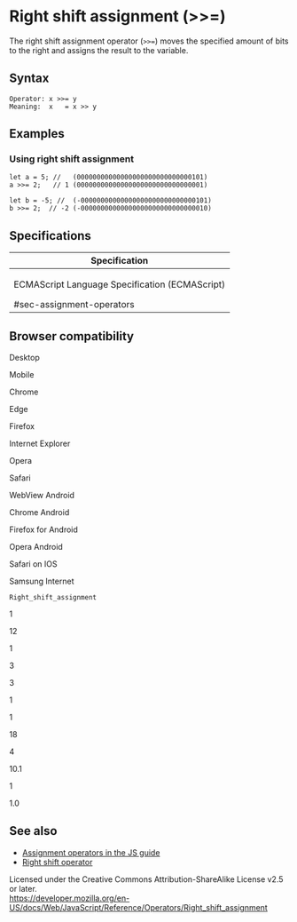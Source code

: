 Right shift assignment (&gt;&gt;=)
==================================

The right shift assignment operator (`>>=`) moves the specified amount of bits to the right and assigns the result to the variable.

Syntax
------

    Operator: x >>= y
    Meaning:  x   = x >> y

Examples
--------

### Using right shift assignment

    let a = 5; //   (00000000000000000000000000000101)
    a >>= 2;   // 1 (00000000000000000000000000000001)

    let b = -5; //  (-00000000000000000000000000000101)
    b >>= 2;  // -2 (-00000000000000000000000000000010)

Specifications
--------------

<table><colgroup><col style="width: 100%" /></colgroup><thead><tr class="header"><th>Specification</th></tr></thead><tbody><tr class="odd"><td><p>ECMAScript Language Specification (ECMAScript)<br />
</p><span class="small">#sec-assignment-operators</span></td></tr></tbody></table>

Browser compatibility
---------------------

Desktop

Mobile

Chrome

Edge

Firefox

Internet Explorer

Opera

Safari

WebView Android

Chrome Android

Firefox for Android

Opera Android

Safari on IOS

Samsung Internet

`Right_shift_assignment`

1

12

1

3

3

1

1

18

4

10.1

1

1.0

See also
--------

-   [Assignment operators in the JS guide](https://developer.mozilla.org/en-US/docs/Web/JavaScript/Guide/Expressions_and_Operators#assignment)
-   [Right shift operator](right_shift)

Licensed under the Creative Commons Attribution-ShareAlike License v2.5 or later.  
<a href="https://developer.mozilla.org/en-US/docs/Web/JavaScript/Reference/Operators/Right_shift_assignment" class="_attribution-link">https://developer.mozilla.org/en-US/docs/Web/JavaScript/Reference/Operators/Right_shift_assignment</a>
